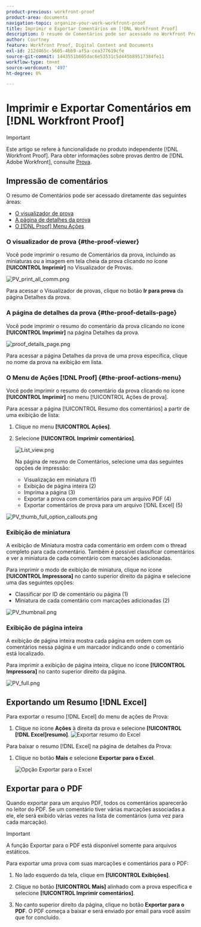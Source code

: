```yaml
---
product-previous: workfront-proof
product-area: documents
navigation-topic: organize-your-work-workfront-proof
title: Imprimir e Exportar Comentários em [!DNL Workfront Proof]
description: O resumo de Comentários pode ser acessado no Workfront Proof.
author: Courtney
feature: Workfront Proof, Digital Content and Documents
exl-id: 212d465c-5605-4bb9-af5a-cea377619cfe
source-git-commit: 1443551b605dac6e53531c5d445b89517384fe11
workflow-type: tm+mt
source-wordcount: '497'
ht-degree: 0%

---
```


# Imprimir e Exportar Comentários em [!DNL Workfront Proof]

>[!IMPORTANT]
>
>Este artigo se refere à funcionalidade no produto independente [!DNL Workfront Proof]. Para obter informações sobre provas dentro de [!DNL Adobe Workfront], consulte [Prova](../../../review-and-approve-work/proofing/proofing.md).

## Impressão de comentários

O resumo de Comentários pode ser acessado diretamente das seguintes áreas:

* [O visualizador de prova](#the-proof-viewer)
* [A página de detalhes da prova](#the-proof-details-page)
* [O  [!DNL Proof] Menu Ações](#the-proof-actions-menu)

### O visualizador de prova {#the-proof-viewer}

Você pode imprimir o resumo de Comentários da prova, incluindo as miniaturas ou a imagem em tela cheia da prova clicando no ícone **[!UICONTROL Imprimir]** no Visualizador de Provas.

![PV_print_all_comm.png](assets/pv-print-all-comm-350x158.png)

Para acessar o Visualizador de provas, clique no botão **Ir para prova** da página Detalhes da prova.

### A página de detalhes da prova {#the-proof-details-page}

Você pode imprimir o resumo do comentário da prova clicando no ícone **[!UICONTROL Imprimir]** na página Detalhes da prova.

![proof_details_page.png](assets/proof-details-page-350x231.png)

Para acessar a página Detalhes da prova de uma prova específica, clique no nome da prova na exibição em lista.

### O Menu de Ações [!DNL Proof] {#the-proof-actions-menu}

Você pode imprimir o resumo do comentário da prova clicando no ícone **[!UICONTROL Imprimir]** no menu [!UICONTROL Ações de prova].

Para acessar a página [!UICONTROL Resumo dos comentários] a partir de uma exibição de lista:

1. Clique no menu **[!UICONTROL Ações]**.
1. Selecione **[!UICONTROL Imprimir comentários]**.

   ![List_view.png](assets/list-view-350x155.png)

   Na página de resumo de Comentários, selecione uma das seguintes opções de impressão:

   * Visualização em miniatura (1)
   * Exibição de página inteira (2)
   * Imprima a página (3)
   * Exportar a prova com comentários para um arquivo PDF (4)
   * Exportar comentários de prova para um arquivo [!DNL Excel] (5)

![PV_thumb_full_option_callouts.png](assets/pv-thumb-full-option-callouts-350x154.png)

### Exibição de miniatura

A exibição de Miniatura mostra cada comentário em ordem com o thread completo para cada comentário. Também é possível classificar comentários e ver a miniatura de cada comentário com marcações adicionadas.

Para imprimir o modo de exibição de miniatura, clique no ícone **[!UICONTROL Impressora]** no canto superior direito da página e selecione uma das seguintes opções:

* Classificar por ID de comentário ou página (1)
* Miniatura de cada comentário com marcações adicionadas (2)

![PV_thumbnail.png](assets/pv-thumbnail-350x290.png)

### Exibição de página inteira

A exibição de página inteira mostra cada página em ordem com os comentários nessa página e um marcador indicando onde o comentário está localizado.

Para imprimir a exibição de página inteira, clique no ícone **[!UICONTROL Impressora]** no canto superior direito da página.

![PV_full.png](assets/pv-full-350x347.png)

## Exportando um Resumo [!DNL Excel]

Para exportar o resumo [!DNL Excel] do menu de ações de Prova:

1. Clique no ícone **Ações** à direita da prova e selecione **[!UICONTROL [!DNL Excel]resumo]**.
   ![Exportar resumo do Excel](assets/excel-summary-option.png)

Para baixar o resumo [!DNL Excel] na página de detalhes da Prova:

1. Clique no botão **Mais** e selecione **Exportar para o Excel**.

   ![Opção Exportar para o Excel](assets/Export-to-excel-option.png)

## Exportar para o PDF

Quando exportar para um arquivo PDF, todos os comentários aparecerão no leitor do PDF. Se um comentário tiver várias marcações associadas a ele, ele será exibido várias vezes na lista de comentários (uma vez para cada marcação).

>[!IMPORTANT]
>
>A função Exportar para o PDF está disponível somente para arquivos estáticos.

Para exportar uma prova com suas marcações e comentários para o PDF:

1. No lado esquerdo da tela, clique em **[!UICONTROL Exibições]**.
1. Clique no botão **[!UICONTROL Mais]** alinhado com a prova específica e selecione **[!UICONTROL Imprimir comentários]**.

1. No canto superior direito da página, clique no botão **Exportar para o PDF**. O PDF começa a baixar e será enviado por email para você assim que for concluído.
